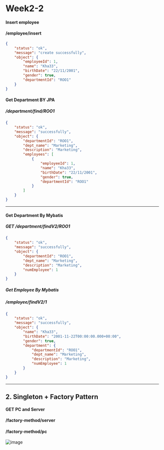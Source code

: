 # Week2-2


#### Insert employee
#### /employee/insert
```json
{
    "status": "ok",
    "message": "create successfully",
    "object": {
        "employeeId": 1,
        "name": "Kha33",
        "birthDate": "22/11/2001",
        "gender": true,
        "departmentId": "ROO1"
    }
}
```
#### Get Department BY JPA
##### /department/find/ROO1
```json
{
    "status": "ok",
    "message": "successfully",
    "object": {
        "departmentId": "ROO1",
        "dept_name": "Marketing",
        "description": "Marketing",
        "employees": [
            {
                "employeeId": 1,
                "name": "Kha33",
                "birthDate": "22/11/2001",
                "gender": true,
                "departmentId": "ROO1"
            }
        ]
    }
}
```
---
#### Get Department By Mybatis
##### GET /department/findV2/ROO1
```json
{
    "status": "ok",
    "message": "successfully",
    "object": {
        "departmentId": "ROO1",
        "dept_name": "Marketing",
        "description": "Marketing",
        "numEmployee": 1
    }
}
```
##### Get Employee By Mybatis
##### /employee/findV2/1
```json
{
    "status": "ok",
    "message": "successfully",
    "object": {
        "name": "Kha33",
        "birthDate": "2001-11-22T00:00:00.000+00:00",
        "gender": true,
        "department": {
            "departmentId": "ROO1",
            "dept_name": "Marketing",
            "description": "Marketing",
            "numEmployee": 1
        }
    }
}
```
---
## 2. Singleton + Factory Pattern
#### GET PC and Server
#### /factory-method/server 
#### /factory-method/pc
![image](https://user-images.githubusercontent.com/104447131/187057678-37982885-213a-490d-b5ce-a12c5f6a8442.png)

```

